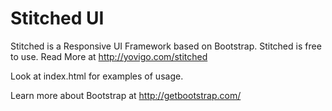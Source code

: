 Stitched UI
========

Stitched is a Responsive UI Framework based on Bootstrap. Stitched is free to use. Read More at http://yovigo.com/stitched

Look at index.html for examples of usage.

Learn more about Bootstrap at http://getbootstrap.com/